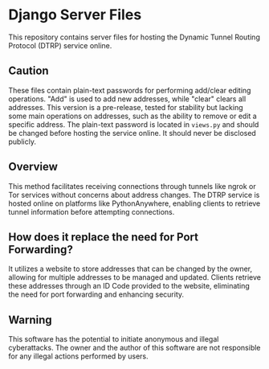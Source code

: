 # Django Server Files

This repository contains server files for hosting the Dynamic Tunnel Routing Protocol (DTRP) service online.

## Caution
These files contain plain-text passwords for performing add/clear editing operations. "Add" is used to add new addresses, while "clear" clears all addresses. This version is a pre-release, tested for stability but lacking some main operations on addresses, such as the ability to remove or edit a specific address. The plain-text password is located in `views.py` and should be changed before hosting the service online. It should never be disclosed publicly.

## Overview
This method facilitates receiving connections through tunnels like ngrok or Tor services without concerns about address changes. The DTRP service is hosted online on platforms like PythonAnywhere, enabling clients to retrieve tunnel information before attempting connections.

## How does it replace the need for Port Forwarding?
It utilizes a website to store addresses that can be changed by the owner, allowing for multiple addresses to be managed and updated. Clients retrieve these addresses through an ID Code provided to the website, eliminating the need for port forwarding and enhancing security.

## Warning
This software has the potential to initiate anonymous and illegal cyberattacks. The owner and the author of this software are not responsible for any illegal actions performed by users.

